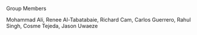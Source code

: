 Group Members

Mohammad Ali, Renee Al-Tabatabaie, Richard Cam, Carlos Guerrero, 
Rahul Singh, Cosme Tejeda, Jason Uwaeze
